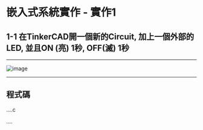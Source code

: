 
# 嵌入式系統實作 - 實作1

##  1-1 在TinkerCAD開一個新的Circuit, 加上一個外部的LED, 並且ON (亮) 1秒, OFF(滅) 1秒

---

![image](https://user-images.githubusercontent.com/63353432/132113779-7f5ee648-9461-446a-8a81-9a51ebf94ad0.png)

---

## 程式碼

....c


....
